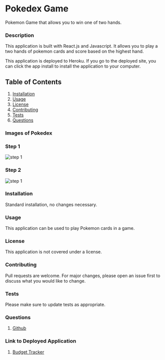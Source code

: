 # Pokedex Game
Pokemon Game that allows you to win one of two hands.


### Description
This application is built with React.js and Javascript. It allows you to play a two hands of pokemon cards and score based on the highest hand.


This application is deployed to Heroku. If you go to the deployed site, you can click the app install to install the application to your computer. 

    
## Table of Contents
1. [Installation](#installation)
2. [Usage](#usage)
3. [License](#license)
4. [Contributing](#contributing)
5. [Tests](#tests)
6. [Questions](#questions)

### Images of Pokedex

### Step 1

![step 1](public/images_readme/step1.png)

### Step 2

![step 1](public/images_readme/step2.png)



### Installation
Standard installation, no changes necessary.  

### Usage
This application can be used to play Pokemon cards in a game. 

### License 

This application is not covered under a license.


### Contributing 
Pull requests are welcome. For major changes, please open an issue first to discuss what you would like to change.

### Tests
Please make sure to update tests as appropriate.


### Questions
1. [Github](https://github.com/nicoleremy95/pokedex)

### Link to Deployed Application
1. [Budget Tracker]()
    
     